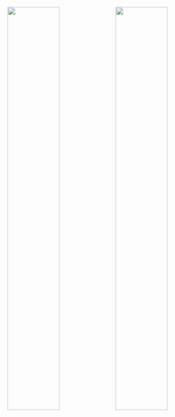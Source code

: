<p align="center">
  <img height="auto" width="49%" src="https://github-readme-stats.vercel.app/api?username=goncalobsccosta&show_icons=true&theme=dark&bg_color=00000000&count_private=true&hide_border=true&include_all_commits=true&custom_title=" alt="" />
  <!--<img height="auto" src="https://github-readme-stats.vercel.app/api/top-langs/?username=goncalobsccosta&layout=compact&theme=dark&lang_count=10" alt=""/>-->
  <picture>
  <source media="(prefers-color-scheme: dark)" srcset="https://streak-stats.demolab.com?user=goncalobsccosta&theme=prussian&hide_border=true&background=00000000&stroke=DDDDDD&ring=00A86B&fire=00A86B&currStreakNum=FFFFFF&sideNums=00A86B&currStreakLabel=DDDDDD&sideLabels=DDDDDD&dates=BEBEBE">
  <source media="(prefers-color-scheme: light)" srcset="https://streak-stats.demolab.com?user=goncalobsccosta&theme=prussian&hide_border=true&background=00000000&stroke=CBCBCB&ring=00A86B&fire=00A86B&currStreakNum=3A3A3A&sideNums=00A86B&currStreakLabel=3A3A3A&sideLabels=3A3A3A&dates=818181">
  <img alt="" width="49%" src="">
</picture>
</p>
